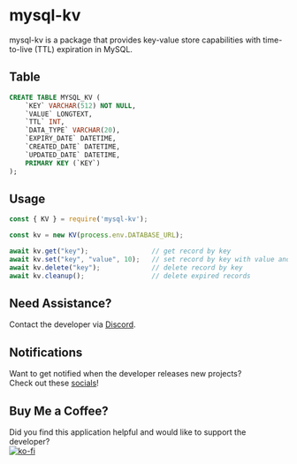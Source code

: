 # mysql-kv
mysql-kv is a package that provides key-value store capabilities with time-to-live (TTL) expiration in MySQL.

## Table
```sql
CREATE TABLE MYSQL_KV (
    `KEY` VARCHAR(512) NOT NULL,
    `VALUE` LONGTEXT,
    `TTL` INT,
    `DATA_TYPE` VARCHAR(20),
    `EXPIRY_DATE` DATETIME,
    `CREATED_DATE` DATETIME,
    `UPDATED_DATE` DATETIME,
    PRIMARY KEY (`KEY`)
);
```

## Usage
```js
const { KV } = require('mysql-kv');

const kv = new KV(process.env.DATABASE_URL);

await kv.get("key");                // get record by key
await kv.set("key", "value", 10);   // set record by key with value and time to live
await kv.delete("key");             // delete record by key
await kv.cleanup();                 // delete expired records
```

## Need Assistance?
Contact the developer via [Discord](https://discord.gg/Urt5S2Ucju).

## Notifications
Want to get notified when the developer releases new projects?
<br/>Check out these [socials](https://linktr.ee/fidilen)!

## Buy Me a Coffee?
Did you find this application helpful and would like to support the developer?<br/>
[![ko-fi](https://ko-fi.com/img/githubbutton_sm.svg)](https://ko-fi.com/U6U7E7WXM)
